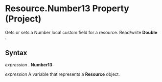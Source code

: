 
# Resource.Number13 Property (Project)

Gets or sets a Number local custom field for a resource. Read/write  **Double** .


## Syntax

 _expression_ . **Number13**

 _expression_ A variable that represents a **Resource** object.

